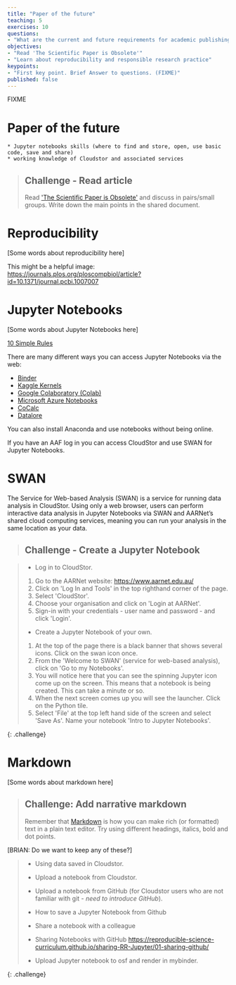 ```yaml
---
title: "Paper of the future"
teaching: 5
exercises: 10
questions:
- "What are the current and future requirements for academic publishing?"
objectives:
- "Read 'The Scientific Paper is Obsolete'"
- "Learn about reproducibility and responsible research practice"
keypoints:
- "First key point. Brief Answer to questions. (FIXME)"
published: false
---
```

FIXME

# Paper of the future

    * Jupyter notebooks skills (where to find and store, open, use basic code, save and share)
    * working knowledge of Cloudstor and associated services

> ## Challenge - Read article
>
> Read ['The Scientific Paper is Obsolete'](https://www.theatlantic.com/science/archive/2018/04/the-scientific-paper-is-obsolete/556676/) and discuss in pairs/small groups. Write down the main points in the shared document.


# Reproducibility

[Some words about reproducibility here]

This might be a helpful image: https://journals.plos.org/ploscompbiol/article?id=10.1371/journal.pcbi.1007007

# Jupyter Notebooks

[Some words about Jupyter Notebooks here]

[10 Simple Rules](https://journals.plos.org/ploscompbiol/article?id=10.1371/journal.pcbi.1007007)

There are many different ways you can access Jupyter Notebooks via the web:

* [Binder](https://mybinder.org/)
* [Kaggle Kernels](https://www.kaggle.com/kernels)
* [Google Colaboratory (Colab)](https://colab.research.google.com)
* [Microsoft Azure Notebooks](https://notebooks.azure.com/)
* [CoCalc](https://cocalc.com/doc/jupyter-notebook.html)
* [Datalore](https://datalore.io/)

You can also install Anaconda and use notebooks without being online.

If you have an AAF log in you can access CloudStor and use SWAN for Jupyter Notebooks.

# SWAN

The Service for Web-based Analysis (SWAN) is a service for running data analysis in CloudStor. Using only a web browser, users can perform interactive data analysis in Jupyter Notebooks via SWAN and AARNet’s shared cloud computing services, meaning you can run your analysis in the same location as your data.

> ## Challenge - Create a Jupyter Notebook

> * Log in to CloudStor.
>
> 1. Go to the AARNet website: https://www.aarnet.edu.au/
> 2. Click on 'Log In and Tools' in the top righthand corner of the page.
> 3. Select 'CloudStor'.
> 4. Choose your organisation and click on 'Login at AARNet'.
> 5. Sign-in with your credentials - user name and password - and click 'Login'.  
>
> * Create a Jupyter Notebook of your own.
>
> 1. At the top of the page there is a black banner that shows several icons. Click on the swan icon once.
> 2. From the 'Welcome to SWAN' (service for web-based analysis), click on 'Go to my Notebooks'.
> 3. You will notice here that you can see the spinning Jupyter icon come up on the screen. This means that a notebook is being created. This can take a minute or so.
> 4. When the next screen comes up you will see the launcher. Click on the Python tile.
> 5. Select 'File' at the top left hand side of the screen and select 'Save As'. Name your notebook 'Intro to Jupyter Notebooks'.
>
{: .challenge}

# Markdown

[Some words about markdown here]

> ## Challenge: Add narrative markdown
>Remember that [Markdown](https://en.wikipedia.org/wiki/Markdown) is how you can make rich (or formatted) text in a plain text editor. Try using different headings, italics, bold and dot points.


[BRIAN: Do we want to keep any of these?]

> * Using data saved in Cloudstor.
>
> * Upload a notebook from Cloudstor.
>
> * Upload a notebook from GitHub (for Cloudstor users who are not familiar with git - *need to introduce GitHub*).
>
> * How to save a Jupyter Notebook from Github
>
> * Share a notebook with a colleague
>
> * Sharing Notebooks with GitHub
https://reproducible-science-curriculum.github.io/sharing-RR-Jupyter/01-sharing-github/
>
> * Upload Jupyter notebook to osf and render in mybinder.
>

{: .challenge}
